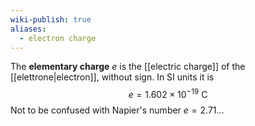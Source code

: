 ```yaml
---
wiki-publish: true
aliases:
  - electron charge
---
```

The **elementary charge** $e$ is the [[electric charge]] of the [[elettrone|electron]], without sign. In SI units it is
$$e=1.602\times10^{-19}\text{ C}$$
Not to be confused with Napier's number $e=2.71\ldots$